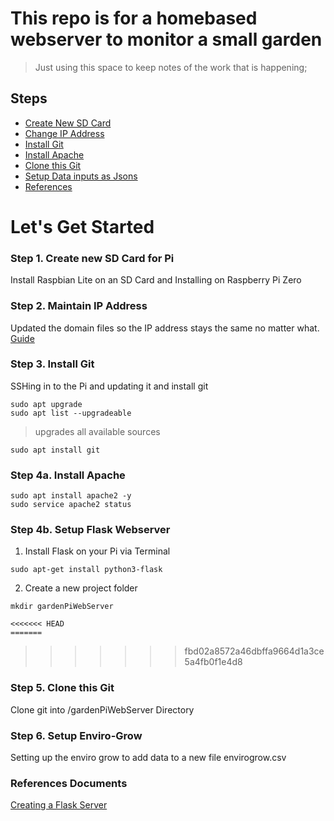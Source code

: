 # This repo is for a homebased webserver to monitor a small garden
> Just using this space to keep notes of the work that is happening; 

## Steps
- [Create New SD Card](#step1)
- [Change IP Address](#step2)
- [Install Git](#step3)
- [Install Apache](#step4)
- [Clone this Git](#step5)
- [Setup Data inputs as Jsons](#step6)
- [References](#ref)


# Let's Get Started

### Step 1. Create new SD Card for Pi  <a name="step1"></a>
Install Raspbian Lite on an SD Card and Installing on Raspberry Pi Zero 

### Step 2. Maintain IP Address <a name="step2"></a>
Updated the domain files so the IP address stays the same no matter what. [Guide](https://github.com/Aftershock06/NorthGarden/blob/master/ipAddressSteps.md)

### Step 3. Install Git <a name="step3"></a>

SSHing in to the Pi and updating it and install git 

```
sudo apt upgrade 
sudo apt list --upgradeable 
``` 
> upgrades all available sources 
```
sudo apt install git 
```

### Step 4a. Install Apache <a name="step4"></a>

```
sudo apt install apache2 -y
sudo service apache2 status
```

### Step 4b. Setup Flask Webserver

1. Install Flask on your Pi via Terminal 

```
sudo apt-get install python3-flask
```

2. Create a new project folder

```
mkdir gardenPiWebServer

<<<<<<< HEAD
=======
```
>>>>>>> fbd02a8572a46dbffa9664d1a3ce5a4fb0f1e4d8

### Step 5. Clone this Git <a name="step5"></a>

Clone git into /gardenPiWebServer Directory

### Step 6. Setup Enviro-Grow <a name="step6"></a>

Setting up the enviro grow to add data to a new file envirogrow.csv
 

### References Documents <a name="ref"></a>

[Creating a Flask Server](https://towardsdatascience.com/python-webserver-with-flask-and-raspberry-pi-398423cc6f5d)
